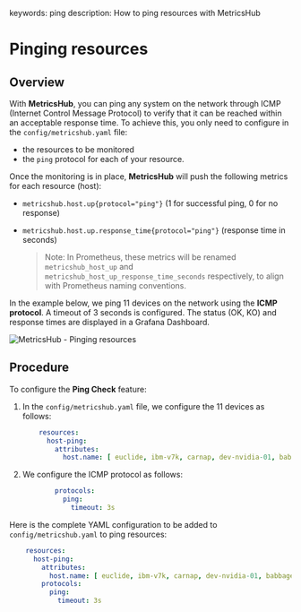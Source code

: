 keywords: ping
description: How to ping resources with MetricsHub

# Pinging resources

## Overview

With **MetricsHub**, you can ping any system on the network through ICMP (Internet Control Message Protocol) to verify that it can be reached within an acceptable response time. To achieve this, you only need to configure in the `config/metricshub.yaml` file:
* the resources to be monitored 
* the `ping` protocol for each of your resource.

Once the monitoring is in place, **MetricsHub** will push the following metrics for each resource (host):

* `metricshub.host.up{protocol="ping"}` (1 for successful ping, 0 for no response)
* `metricshub.host.up.response_time{protocol="ping"}` (response time in seconds)

  > Note: In Prometheus, these metrics will be renamed `metricshub_host_up` and `metricshub_host_up_response_time_seconds` respectively, to align with Prometheus naming conventions.

In the example below, we ping 11 devices on the network using the **ICMP protocol**. A timeout of 3 seconds is configured. The status (OK, KO) and response times are displayed in a Grafana Dashboard.

![MetricsHub - Pinging resources](../images/metricshub-ping-check-feature.png)

## Procedure

To configure the **Ping Check** feature: 

1. In the `config/metricshub.yaml` file, we configure the 11 devices as follows:

    ```yaml
        resources:
          host-ping:
            attributes:
              host.name: [ euclide, ibm-v7k, carnap, dev-nvidia-01, babbage, morgan, toland, ibm-fs900, hmc-ds-1, hmc-ds-2, sup-fuji-01 ]
    ```

2. We configure the ICMP protocol as follows:

    ```yaml
            protocols:
              ping:
                timeout: 3s
    ```

Here is the complete YAML configuration to be added to `config/metricshub.yaml` to ping resources:

```yaml
    resources:
      host-ping:
        attributes:
          host.name: [ euclide, ibm-v7k, carnap, dev-nvidia-01, babbage, morgan, toland, ibm-fs900, hmc-ds-1, hmc-ds-2, sup-fuji-01 ]
        protocols:
          ping:
            timeout: 3s  
```